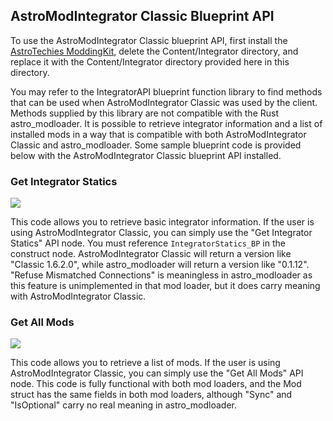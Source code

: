 ## AstroModIntegrator Classic Blueprint API
To use the AstroModIntegrator Classic blueprint API, first install the [AstroTechies ModdingKit](https://github.com/AstroTechies/ModdingKit), delete the Content/Integrator directory, and replace it with the Content/Integrator directory provided here in this directory. 

You may refer to the IntegratorAPI blueprint function library to find methods that can be used when AstroModIntegrator Classic was used by the client. Methods supplied by this library are not compatible with the Rust astro_modloader. It is possible to retrieve integrator information and a list of installed mods in a way that is compatible with both AstroModIntegrator Classic and astro_modloader. Some sample blueprint code is provided below with the AstroModIntegrator Classic blueprint API installed.

### Get Integrator Statics
![](https://i.imgur.com/jBXQ5jM.png)

This code allows you to retrieve basic integrator information. If the user is using AstroModIntegrator Classic, you can simply use the "Get Integrator Statics" API node. You must reference `IntegratorStatics_BP` in the construct node. AstroModIntegrator Classic will return a version like "Classic 1.6.2.0", while astro_modloader will return a version like "0.1.12". "Refuse Mismatched Connections" is meaningless in astro_modloader as this feature is unimplemented in that mod loader, but it does carry meaning with AstroModIntegrator Classic.

### Get All Mods
![](https://i.imgur.com/peQ6Cq3.png)

This code allows you to retrieve a list of mods. If the user is using AstroModIntegrator Classic, you can simply use the "Get All Mods" API node. This code is fully functional with both mod loaders, and the Mod struct has the same fields in both mod loaders, although "Sync" and "IsOptional" carry no real meaning in astro_modloader.

